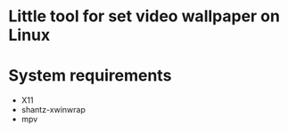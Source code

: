 # Little tool for set video wallpaper on Linux

# System requirements

- X11
- shantz-xwinwrap
- mpv
